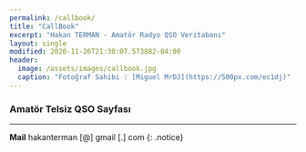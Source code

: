 ```yaml
---
permalink: /callbook/
title: "CallBook"
excerpt: "Hakan TERMAN - Amatör Radyo QSO Veritabanı"
layout: single
modified: 2020-11-26T21:30:07.573882-04:00
header:
  image: /assets/images/callbook.jpg
  caption: "Fotoğraf Sahibi : [Miguel MrDJ](https://500px.com/ec1dj)"
---
```



### Amatör Telsiz QSO Sayfası

---
**Mail** hakanterman [@] gmail [.] com
{: .notice}
